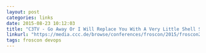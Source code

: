 ```yaml
---
layout: post
categories: links
date: 2015-08-23 10:12:03
title: "C3TV - Go Away Or I Will Replace You With A Very Little Shell Script"
linkurl: "https://media.ccc.de/browse/conferences/froscon/2015/froscon2015-1500-go_away_or_i_will_replace_you_with_a_very_little_shell_script.html#videohttps://media.ccc.de/browse/conferences/froscon/2015/froscon2015-1500-go_away_or_i_will_replace_you_with_a_very_little_shell_script.html#video&t=3433t=3433"
tags: froscon devops
---
```


